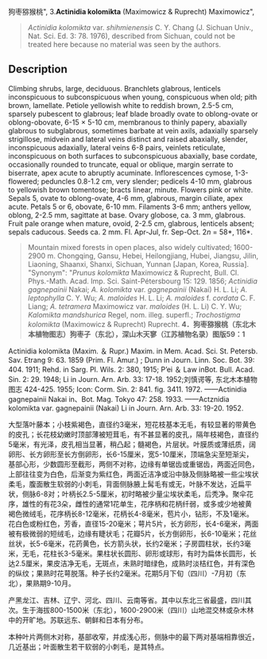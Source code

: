 狗枣猕猴桃",
3.**Actinidia kolomikta** (Maximowicz & Ruprecht) Maximowicz",

> *Actinidia kolomikta* var. *shihmienensis* C. Y. Chang (J. Sichuan Univ., Nat. Sci. Ed. 3: 78. 1976), described from Sichuan, could not be treated here because no material was seen by the authors.

## Description
Climbing shrubs, large, deciduous. Branchlets glabrous, lenticels inconspicuous to subconspicuous when young, conspicuous when old; pith brown, lamellate. Petiole yellowish white to reddish brown, 2.5-5 cm, sparsely pubescent to glabrous; leaf blade broadly ovate to oblong-ovate or oblong-obovate, 6-15 × 5-10 cm, membranous to thinly papery, abaxially glabrous to subglabrous, sometimes barbate at vein axils, adaxially sparsely strigillose, midvein and lateral veins distinct and raised abaxially, slender, inconspicuous adaxially, lateral veins 6-8 pairs, veinlets reticulate, inconspicuous on both surfaces to subconspicuous abaxially, base cordate, occasionally rounded to truncate, equal or oblique, margin serrate to biserrate, apex acute to abruptly acuminate. Inflorescences cymose, 1-3-flowered; peduncles 0.8-1.2 cm, very slender; pedicels 4-10 mm, glabrous to yellowish brown tomentose; bracts linear, minute. Flowers pink or white. Sepals 5, ovate to oblong-ovate, 4-6 mm, glabrous, margin ciliate, apex acute. Petals 5 or 6, obovate, 6-10 mm. Filaments 3-6 mm; anthers yellow, oblong, 2-2.5 mm, sagittate at base. Ovary globose, ca. 3 mm, glabrous. Fruit pale orange when mature, ovoid, 2-2.5 cm, glabrous, lenticels absent; sepals caducous. Seeds ca. 2 mm. Fl. Apr-Jul, fr. Sep-Oct. 2*n* = 58*, 116*.

> Mountain mixed forests in open places, also widely cultivated; 1600-2900 m. Chongqing, Gansu, Hebei, Heilongjiang, Hubei, Jiangsu, Jilin, Liaoning, Shaanxi, Shanxi, Sichuan, Yunnan [Japan, Korea, Russia].
  "Synonym": "*Prunus kolomikta* Maximowicz &amp; Ruprecht, Bull. Cl. Phys.-Math. Acad. Imp. Sci. Saint-Pétersbourg 15: 129. 1856; *Actinidia gagnepainii* Nakai; *A. kolomikta* var. *gagnepainii* (Nakai) H. L. Li; *A. leptophylla* C. Y. Wu; *A. maloides* H. L. Li; *A. maloides* f. *cordata* C. F. Liang; *A. tetramera* Maximowicz var. *maloides* (H. L. Li) C. Y. Wu; *Kalomikta mandshurica* Regel, nom. illeg. superfl.; *Trochostigma kolomikta* (Maximowicz &amp; Ruprecht) Ruprecht.
**4．狗枣猕猴桃（东北木本植物图志）狗枣子（东北），深山木天寥（江苏植物名录）图版59：1**

Actinidia kolomikta (Maxim. ＆ Rupr.) Maxim. in Mem. Acad. Sci. St. Petersb. Sav. Etrang 9: 63. 1859 (Prim. Fl. Amur.) ; Dunn in Journ. Linn. Soc. Bot. 39: 404. 1911; Rehd. in Sarg. Pl. Wils. 2: 380, 1915; P’ei ＆ Law inBot. Bull. Acad. Sin. 2: 29. 1948; Li in Journ. Arn. Arb. 33: 17-18. 1952;刘慎谔等, 东北木本植物图志 424-425. 1955; Icon: Corm. Sin. 2: 841. fig. 3411. 1972. ——Actinidia gagnepainii Nakai in、Bot. Mag. Tokyo 47: 258. 1933. ——Actznidia kolomikta var. gagnepainii (Nakai) Li in Journ. Arn. Arb. 33: 19-20. 1952.

大型落叶藤本；小枝紫褐色，直径约3毫米，短花枝基本无毛，有较显著的带黄色的皮孔；长花枝幼嫩时顶部薄被短茸毛，有不甚显著的皮孔，隔年枝褐色，直径约5毫米，有光泽，皮孔相当显著，稍凸起；髓褐色，片层状。叶膜质或薄纸质，阔卵形、长方卵形至长方倒卵形，长6-15厘米，宽5-10厘米，顶端急尖至短渐尖，基部心形，少数圆形至截形，两侧不对称，边缘有单锯齿或重锯齿，两面近同色，上部往往变为白色，后渐变为紫红色，两面近洁净或沿中脉及侧脉略被一些尘埃状柔毛，腹面散生软弱的小刺毛，背面侧脉腋上髯毛有或无，叶脉不发达，近扁平状，侧脉6-8对；叶柄长2.5-5厘米，初时略被少量尘埃状柔毛，后秃净。聚伞花序，雄性的有花3朵，雌性的通常1花单生，花序柄和花柄纤弱，或多或少地被黄褐色微绒毛，花序柄长8-12毫米，花柄长4-8毫米，苞片小，钻形，不及1毫米。花白色或粉红色，芳香，直径15-20毫米；萼片5片，长方卵形，长4-6毫米，两面被有极微弱的短绒毛，边缘有睫状毛；花瓣5片，长方倒卵形，长6-10毫米；花丝丝状，长5-6毫米，花药黄色，长方箭头状，长约2毫米；子房圆柱状，长约3毫米，无毛，花柱长3-5毫米。果柱状长圆形、卵形或球形，有时为扁体长圆形，长达2.5厘米，果皮洁净无毛，无斑点，未熟时暗绿色，成熟时淡桔红色，并有深色的纵纹；果熟时花萼脱落。种子长约2毫米。花期5月下旬（四川）-7月初（东北），果熟期9-10月。

产黑龙江、吉林、辽宁、河北、四川、云南等省。其中以东北三省最盛，四川其次。生于海拔800-1500米（东北），1600-2900米（四川）山地混交林或杂木林中的开旷地。苏联远东、朝鲜和日本有分布。

本种叶片两侧木对称，基部收窄，并成浅心形，侧脉中的最下两对基端相靠很近，几近基出；叶面散生若干软弱的小刺毛，是其特点。

